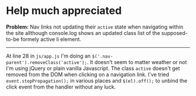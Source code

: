 # Help much appreciated

**Problem:** Nav links not updating their `active` state when navigating within the site allthough console.log shows an updated class list of the supposed-to-be formely active li element.

---

At line 28 in `js/app.js` I'm doing an `$('.nav-parent').removeClass('active');`. It doesn't seem to matter weather or not I'm using jQuery or plain vanilla Javascript. The class `active` doesn't get removed from the DOM when clicking on a navigation link. I've tried `event.stopPropagation();` in various places and `$(el).off();` to unbind the click event from the handler without any luck.